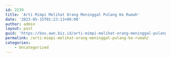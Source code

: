 ```yaml
---
id: 2239
title: 'Arti Mimpi Melihat Orang Meninggal Pulang Ke Rumah'
date: '2023-05-15T01:23:13+00:00'
author: admin
layout: post
guid: 'https://bos.awn.biz.id/arti-mimpi-melihat-orang-meninggal-pulang-ke-rumah/'
permalink: /arti-mimpi-melihat-orang-meninggal-pulang-ke-rumah/
categories:
    - Uncategorized
---
```


